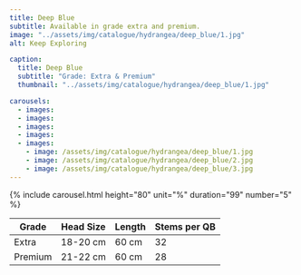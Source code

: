 ```yaml
---
title: Deep Blue
subtitle: Available in grade extra and premium.
image: "../assets/img/catalogue/hydrangea/deep_blue/1.jpg"
alt: Keep Exploring

caption: 
  title: Deep Blue
  subtitle: "Grade: Extra & Premium"
  thumbnail: "../assets/img/catalogue/hydrangea/deep_blue/1.jpg"

carousels:
  - images: 
  - images: 
  - images:
  - images:  
  - images: 
    - image: /assets/img/catalogue/hydrangea/deep_blue/1.jpg
    - image: /assets/img/catalogue/hydrangea/deep_blue/2.jpg
    - image: /assets/img/catalogue/hydrangea/deep_blue/3.jpg
---
```


{% include carousel.html height="80" unit="%" duration="99" number="5" %}

| Grade | Head Size | Length | Stems per QB |
|-------|-----------|--------|----------|
| Extra | 18-20 cm | 60 cm | 32 |
| Premium | 21-22 cm | 60 cm | 28 |